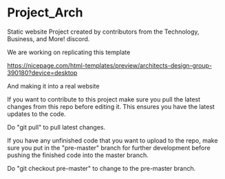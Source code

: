 # Project_Arch
Static website Project created by contributors from the Technology, Business, and More! discord.

We are working on replicating this template

 https://nicepage.com/html-templates/preview/architects-design-group-390180?device=desktop

And making it into a real website

If you want to contribute to this project make sure you pull the latest changes from this repo before editing it. This ensures you have the latest updates to the code.

Do "git pull" to pull latest changes.

If you have any unfinished code that you want to upload to the repo, make sure you put in the "pre-master" branch for further development before pushing the finished code into the master branch.

Do "git checkout pre-master" to change to the pre-master branch.
